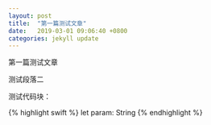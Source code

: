 ```yaml
---
layout: post
title:  "第一篇测试文章"
date:   2019-03-01 09:06:40 +0800
categories: jekyll update
---
```

第一篇测试文章

测试段落二

测试代码块：

{% highlight swift %}
let param: String
{% endhighlight %}
